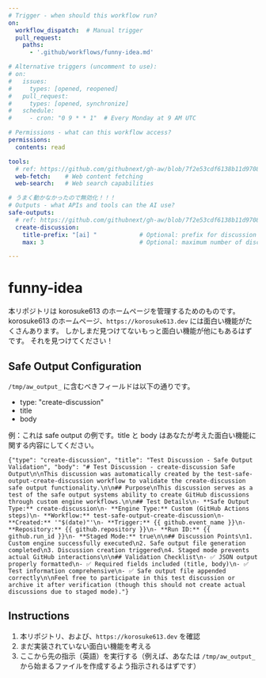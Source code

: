 ```yaml
---
# Trigger - when should this workflow run?
on:
  workflow_dispatch:  # Manual trigger
  pull_request:
    paths:
      - '.github/workflows/funny-idea.md'

# Alternative triggers (uncomment to use):
# on:
#   issues:
#     types: [opened, reopened]
#   pull_request:
#     types: [opened, synchronize]
#   schedule:
#     - cron: "0 9 * * 1"  # Every Monday at 9 AM UTC

# Permissions - what can this workflow access?
permissions:
  contents: read

tools: 
  # ref: https://github.com/githubnext/gh-aw/blob/7f2e53cdf6138b11d9708bdcf4fd38d4a99b2ea9/docs/src/content/docs/reference/tools.md
  web-fetch:    # Web content fetching
  web-search:   # Web search capabilities

# うまく動かなかったので無効化！！！
# Outputs - what APIs and tools can the AI use?
safe-outputs:
  # ref: https://github.com/githubnext/gh-aw/blob/7f2e53cdf6138b11d9708bdcf4fd38d4a99b2ea9/docs/src/content/docs/reference/safe-outputs.md#new-discussion-creation-create-discussion
  create-discussion:
    title-prefix: "[ai] "            # Optional: prefix for discussion titles
    max: 3                           # Optional: maximum number of discussions (default: 1)

---
```


# funny-idea

本リポジトリは korosuke613 のホームページを管理するためのものです。
korosuke613 のホームページ、`https://korosuke613.dev` には面白い機能がたくさんあります。
しかしまだ見つけてないもっと面白い機能が他にもあるはずです。
それを見つけてください！

## Safe Output Configuration

`/tmp/aw_output_` に含むべきフィールドは以下の通りです。

- type: "create-discussion"
- title
- body

例：これは safe output の例です。title と body はあなたが考えた面白い機能に関する内容にしてください。

`{"type": "create-discussion", "title": "Test Discussion - Safe Output Validation", "body": "# Test Discussion - create-discussion Safe Output\n\nThis discussion was automatically created by the test-safe-output-create-discussion workflow to validate the create-discussion safe output functionality.\n\n## Purpose\nThis discussion serves as a test of the safe output systems ability to create GitHub discussions through custom engine workflows.\n\n## Test Details\n- **Safe Output Type:** create-discussion\n- **Engine Type:** Custom (GitHub Actions steps)\n- **Workflow:** test-safe-output-create-discussion\n- **Created:** '"$(date)"'\n- **Trigger:** {{ github.event_name }}\n- **Repository:** {{ github.repository }}\n- **Run ID:** {{ github.run_id }}\n- **Staged Mode:** true\n\n## Discussion Points\n1. Custom engine successfully executed\n2. Safe output file generation completed\n3. Discussion creation triggered\n4. Staged mode prevents actual GitHub interactions\n\n## Validation Checklist\n- ✅ JSON output properly formatted\n- ✅ Required fields included (title, body)\n- ✅ Test information comprehensive\n- ✅ Safe output file appended correctly\n\nFeel free to participate in this test discussion or archive it after verification (though this should not create actual discussions due to staged mode)."}`

## Instructions

1. 本リポジトリ、および、`https://korosuke613.dev` を確認
2. まだ実装されていない面白い機能を考える
3. ここから先の指示（英語）を実行する（例えば、あなたは `/tmp/aw_output_` から始まるファイルを作成するよう指示されるはずです）
